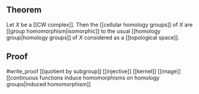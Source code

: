 ## Theorem
Let $X$ be a [[CW complex]]. Then the [[cellular homology groups]] of $X$ are [[group homomorphism|isomorphic]] to the usual [[homology group|homology groups]] of $X$ considered as a [[topological space]].
## Proof
#write_proof [[quotient by subgroup]] [[injective]] [[kernel]] [[image]] [[continuous functions induce homomorphisms on homology groups|induced homomorphism]]